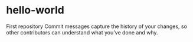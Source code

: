 # hello-world
First repository
Commit messages capture the history of your changes, so other contributors can understand what you’ve done and why.
